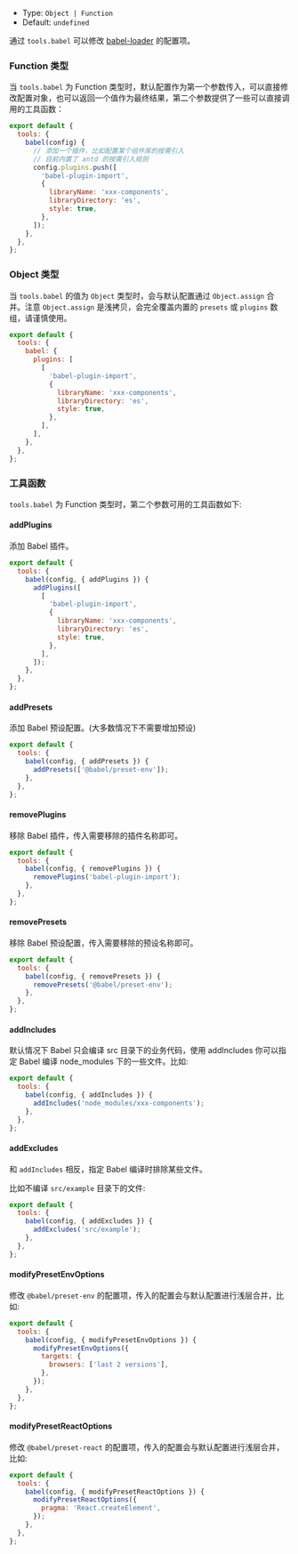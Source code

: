 - Type: `Object | Function`
- Default: `undefined`

通过 `tools.babel` 可以修改 [babel-loader](https://github.com/babel/babel-loader) 的配置项。

### Function 类型

当 `tools.babel` 为 Function 类型时，默认配置作为第一个参数传入，可以直接修改配置对象，也可以返回一个值作为最终结果，第二个参数提供了一些可以直接调用的工具函数：

```js
export default {
  tools: {
    babel(config) {
      // 添加一个插件，比如配置某个组件库的按需引入
      // 目前内置了 antd 的按需引入规则
      config.plugins.push([
        'babel-plugin-import',
        {
          libraryName: 'xxx-components',
          libraryDirectory: 'es',
          style: true,
        },
      ]);
    },
  },
};
```

### Object 类型

当 `tools.babel` 的值为 `Object` 类型时，会与默认配置通过 `Object.assign` 合并。注意 `Object.assign` 是浅拷贝，会完全覆盖内置的 `presets` 或 `plugins` 数组，请谨慎使用。

```js
export default {
  tools: {
    babel: {
      plugins: [
        [
          'babel-plugin-import',
          {
            libraryName: 'xxx-components',
            libraryDirectory: 'es',
            style: true,
          },
        ],
      ],
    },
  },
};
```

### 工具函数

`tools.babel` 为 Function 类型时，第二个参数可用的工具函数如下:

#### addPlugins

添加 Babel 插件。

```js
export default {
  tools: {
    babel(config, { addPlugins }) {
      addPlugins([
        [
          'babel-plugin-import',
          {
            libraryName: 'xxx-components',
            libraryDirectory: 'es',
            style: true,
          },
        ],
      ]);
    },
  },
};
```

#### addPresets

添加 Babel 预设配置。(大多数情况下不需要增加预设)

```js
export default {
  tools: {
    babel(config, { addPresets }) {
      addPresets(['@babel/preset-env']);
    },
  },
};
```

#### removePlugins

移除 Babel 插件，传入需要移除的插件名称即可。

```js
export default {
  tools: {
    babel(config, { removePlugins }) {
      removePlugins('babel-plugin-import');
    },
  },
};
```

#### removePresets

移除 Babel 预设配置，传入需要移除的预设名称即可。

```js
export default {
  tools: {
    babel(config, { removePresets }) {
      removePresets('@babel/preset-env');
    },
  },
};
```

#### addIncludes

默认情况下 Babel 只会编译 src 目录下的业务代码，使用 addIncludes 你可以指定 Babel 编译 node_modules 下的一些文件。比如:

```js
export default {
  tools: {
    babel(config, { addIncludes }) {
      addIncludes('node_modules/xxx-components');
    },
  },
};
```

#### addExcludes

和 `addIncludes` 相反，指定 Babel 编译时排除某些文件。

比如不编译 `src/example` 目录下的文件:

```js
export default {
  tools: {
    babel(config, { addExcludes }) {
      addExcludes('src/example');
    },
  },
};
```

#### modifyPresetEnvOptions

修改 `@babel/preset-env` 的配置项，传入的配置会与默认配置进行浅层合并，比如:

```js
export default {
  tools: {
    babel(config, { modifyPresetEnvOptions }) {
      modifyPresetEnvOptions({
        targets: {
          browsers: ['last 2 versions'],
        },
      });
    },
  },
};
```

#### modifyPresetReactOptions

修改 `@babel/preset-react` 的配置项，传入的配置会与默认配置进行浅层合并，比如:

```js
export default {
  tools: {
    babel(config, { modifyPresetReactOptions }) {
      modifyPresetReactOptions({
        pragma: 'React.createElement',
      });
    },
  },
};
```
